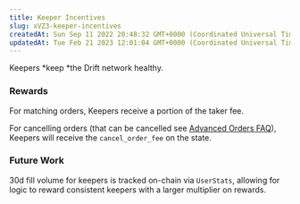 ```yaml
---
title: Keeper Incentives
slug: xVZ3-keeper-incentives
createdAt: Sun Sep 11 2022 20:48:32 GMT+0000 (Coordinated Universal Time)
updatedAt: Tue Feb 21 2023 12:01:04 GMT+0000 (Coordinated Universal Time)
---
```


Keepers *keep *the Drift network healthy.

### Rewards

For matching orders, Keepers receive a portion of the taker fee.

For cancelling orders (that can be cancelled see [Advanced Orders FAQ](<../Trading/7 Advanced Orders FAQ>)), Keepers will receive the `cancel_order_fee` on the state.

### Future Work

30d fill volume for keepers is tracked on-chain via `UserStats`, allowing for logic to reward consistent keepers with a larger multiplier on rewards.&#x20;

